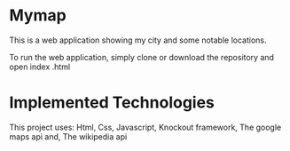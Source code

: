 # Mymap
This is a web application showing my city and some notable locations.

To run the web application, simply clone or download the repository and open index .html

# Implemented Technologies

This project uses:
Html,
Css,
Javascript,
Knockout framework,
The google maps api and,
The wikipedia api
